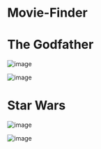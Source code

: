 # Movie-Finder

# The Godfather

![image](https://user-images.githubusercontent.com/92936521/235709861-1560b393-6594-4d9e-b06d-82ef9c8a4960.png)

![image](https://user-images.githubusercontent.com/92936521/235709918-ce04c12a-cc89-4f29-b511-31f3c08dcb05.png)

# Star Wars

![image](https://user-images.githubusercontent.com/92936521/235710574-869f596c-0145-46e8-b7e0-3a5208e963cb.png)

![image](https://user-images.githubusercontent.com/92936521/235710283-418c09c8-f427-4c28-94f3-66b50ed768d8.png)
